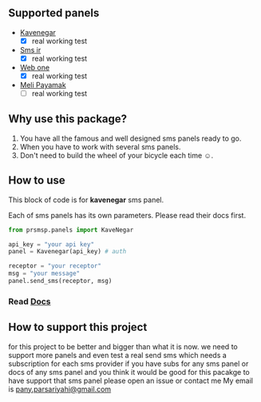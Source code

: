 ## Supported panels

* [Kavenegar](http://kavenegar.com)
    - [x] real working test
* [Sms ir](http://sms.ir)
    - [X] real working test
* [Web one](http://webone-sms.ir)
    - [x] real working test
* [Meli Payamak](https://www.melipayamak.com)
    - [ ] real working test

## Why use this package?

1.  You have all the famous and well designed sms panels ready to go.
2.  When you have to work with several sms panels.
3.  Don't need to build the wheel of your bicycle each time ☺.

## How to use

This block of code is for **kavenegar** sms panel.

Each of sms panels has its own parameters. Please read their docs first.

```python
from prsmsp.panels import KaveNegar

api_key = "your api key"
panel = Kavenegar(api_key) # auth

receptor = "your receptor"
msg = "your message"
panel.send_sms(receptor, msg)
```
### Read [Docs](./docs/doc.md)


## How to support this project
for this project to be better and bigger than what it is now.
we need to support more panels and even test a real send sms which needs a subscription for each sms provider 
if you have subs for any sms panel or docs of any sms panel and you think it would be good for this pacakge to have support that sms panel please open an issue or contact me
My email is pany.parsariyahi@gmail.com

